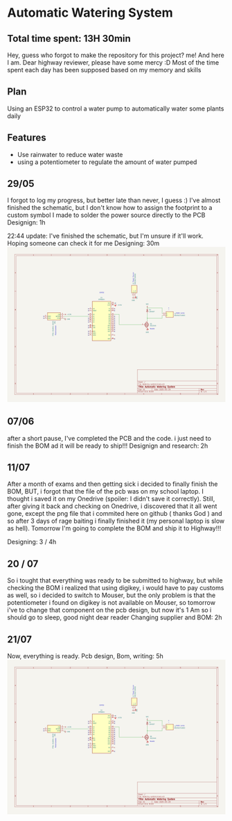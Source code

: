 # Automatic Watering System

## Total time spent: 13H 30min
Hey, guess who forgot to make the repository for this project? me! And here I am. 
Dear highway reviewer, please have some mercy :D
Most of the time spent each day has been supposed based on my memory and skills
## Plan
Using an ESP32 to control a water pump to automatically water some plants daily

## Features
- Use rainwater to reduce water waste
- using a potentiometer to regulate the amount of water pumped

## 29/05
I forgot to log my progress, but better late than never, I guess :)
I've almost finished the schematic, but I don't know how to assign the footprint to a custom symbol I made to solder the power source directly to the PCB
Designign: 1h

22:44 update:
I've finished the schematic, but I'm unsure if it'll work. Hoping someone can check it for me
Designing: 30m
<img src="https://github.com/RayaneGuebre/Automatic-Watering-System/blob/main/schematic.png?raw=true" alt="schematic.png"/>


## 07/06
after a short pause, I've completed the PCB and the code. i just need to finish the BOM ad it will be ready to ship!!!
Designign and research: 2h


## 11/07
After a month of exams and then getting sick i decided to finally finish the BOM, BUT, i forgot that the file of the pcb was on my school laptop. I thought i saved it on my Onedrive (spoiler: I didn't save it correctly). Still, after giving it back and checking on Onedrive, i discovered that it all went gone, except the png file that i commited here on github ( thanks God ) and so after 3 days of rage baiting i finally finished it (my personal laptop is slow as hell). Tomorrow I'm going to complete the BOM and ship it to Highway!!!

Designing: 3 / 4h

## 20 / 07
So i tought that everything was ready to be submitted to highway, but while checking the BOM i realized that using digikey, i would have to pay customs as well, so i decided to switch to Mouser, but the only problem is that the potentiometer i found on digikey is not available on Mouser, so tomorrow i've to change that component on the pcb design, but now it's 1 Am so i should go to sleep, good night dear reader 
Changing supplier and BOM: 2h


## 21/07
Now, everything is ready.
Pcb design, Bom, writing: 5h
<img src="https://github.com/RayaneGuebre/Automatic-Watering-System/blob/main/schematic.png?raw=true" alt="schematic.png"/>

